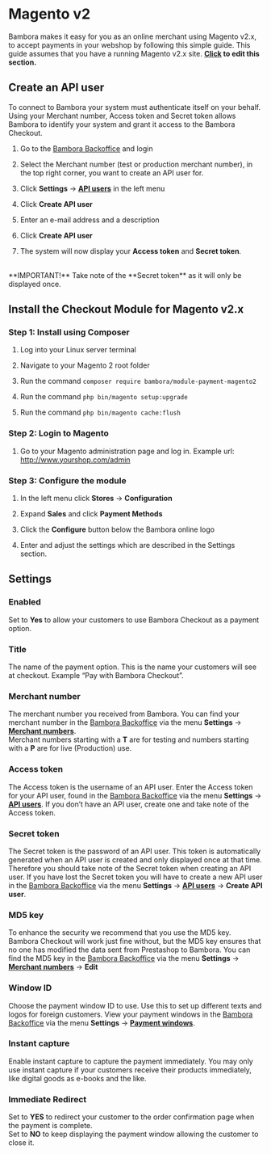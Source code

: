 
<script type="text/javascript">

$(document).ready(function () {
	
	/*
	bamboraGitHub.getLatestReleaseInfo("https://api.github.com/repos/bambora/bambora-online-magento-v2.x/releases/latest").then(function(release){
	
		$("#lnkMagentoV2").attr("href", release.downloadLink);
		$("#lnkMagentoV2").prop('title', release.info);
	
	});
	*/
});

</script>




# Magento v2
Bambora makes it easy for you as an online merchant using Magento v2.x, to accept payments in your webshop by following this simple guide. This guide assumes that you have a running Magento v2.x site.
**[Click](https://github.com/bambora/dev.bambora.com/blob/master/source/includes/online/carts/_magento.md) to edit this section.**




## Create an API user
To connect to Bambora your system must authenticate itself on your behalf. Using your Merchant number, Access token and Secret token allows Bambora to identify your system and grant it access to the Bambora Checkout.

1. Go to the <a href="https://merchant.bambora.com" target="_blank">Bambora Backoffice</a> and login

2. Select the Merchant number (test or production merchant number), in the top right corner, you want to create an API user for.

3. Click **Settings** -> **<a href="https://merchant.bambora.com/apiusers" target="_blank">API users</a>** in the left menu

4. Click **Create API user**

5. Enter an e-mail address and a description

6. Click **Create API user**

7. The system will now display your **Access token** and **Secret token**.
<br/>
**IMPORTANT!** Take note of the **Secret token** as it will only be displayed once.




## Install the Checkout Module for Magento v2.x

### Step 1: Install using Composer
1. Log into your Linux server terminal

2. Navigate to your Magento 2 root folder

3. Run the command `composer require bambora/module-payment-magento2`

4. Run the command `php bin/magento setup:upgrade`

5. Run the command `php bin/magento cache:flush`


### Step 2: Login to Magento
1. Go to your Magento administration page and log in. Example url: http://www.yourshop.com/admin


### Step 3: Configure the module
1. In the left menu click **Stores** -> **Configuration**

2. Expand **Sales** and click **Payment Methods**

2. Click the **Configure** button below the Bambora online logo

3. Enter and adjust the settings which are described in the Settings section.



## Settings
### Enabled
Set to **Yes** to allow your customers to use Bambora Checkout as a payment option.

### Title
The name of the payment option. This is the name your customers will see at checkout. Example “Pay with Bambora Checkout”.

### Merchant number
The merchant number you received from Bambora. You can find your merchant number in the <a href="https://merchant.bambora.com" target="_blank">Bambora Backoffice</a> via the menu **Settings** -> **<a href="https://merchant.bambora.com/merchantnumbers" target="_blank">Merchant numbers</a>**.
<br/>
Merchant numbers starting with a **T** are for testing and numbers starting with a **P** are for live (Production) use.

### Access token
The Access token is the username of an API user. Enter the Access token for your API user, found in the <a href="https://merchant.bambora.com" target="_blank">Bambora Backoffice</a> via the menu **Settings** -> **<a href="https://merchant.bambora.com/apiusers" target="_blank">API users</a>**. If you don’t have an API user, create one and take note of the Access token.

### Secret token
The Secret token is the password of an API user. This token is automatically generated when an API user is created and only displayed once at that time. Therefore you should take note of the Secret token when creating an API user. If you have lost the Secret token you will have to create a new API user in the <a href="https://merchant.bambora.com" target="_blank">Bambora Backoffice</a> via the menu **Settings** -> **<a href="https://merchant.bambora.com/apiusers" target="_blank">API users</a>** -> **Create API user**.

### MD5 key
To enhance the security we recommend that you use the MD5 key. Bambora Checkout will work just fine without, but the MD5 key ensures that no one has modified the data sent from Prestashop to Bambora. You can find the MD5 key in the <a href="https://merchant.bambora.com" target="_blank">Bambora Backoffice</a> via the menu **Settings** -> **<a href="https://merchant.bambora.com/merchantnumbers" target="_blank">Merchant numbers</a>** -> **Edit**

### Window ID
Choose the payment window ID to use. Use this to set up different texts and logos for foreign customers. View your payment windows in the <a href="https://merchant.bambora.com" target="_blank">Bambora Backoffice</a> via the menu **Settings** -> **<a href="https://merchant.bambora.com/paymentwindows" target="_blank">Payment windows</a>**. 

### Instant capture
Enable instant capture to capture the payment immediately. You may only use instant capture if your customers receive their products immediately, like digital goods as e-books and the like.

### Immediate Redirect
Set to **YES** to redirect your customer to the order confirmation page when the payment is complete.<br>
Set to **NO** to keep displaying the payment window allowing the customer to close it.

